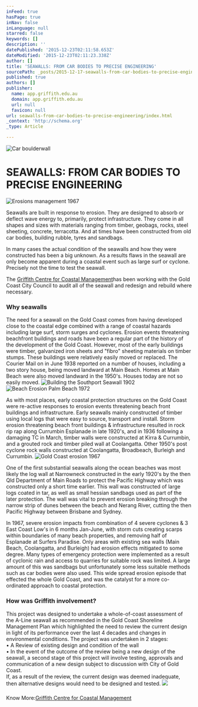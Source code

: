```yaml
---
inFeed: true
hasPage: true
inNav: false
inLanguage: null
starred: false
keywords: []
description: ''
datePublished: '2015-12-23T02:11:58.653Z'
dateModified: '2015-12-23T02:11:23.338Z'
author: []
title: 'SEAWALLS: FROM CAR BODIES TO PRECISE ENGINEERING'
sourcePath: _posts/2015-12-17-seawalls-from-car-bodies-to-precise-engineering.md
published: true
authors: []
publisher:
  name: app.griffith.edu.au
  domain: app.griffith.edu.au
  url: null
  favicon: null
url: seawalls-from-car-bodies-to-precise-engineering/index.html
_context: 'http://schema.org'
_type: Article

---
```

![Car boulderwall](https://s3-us-west-2.amazonaws.com/the-grid-img/p/1eb6521c1ce06ec6da72360aa4e5d1b862baad26.jpg)

# SEAWALLS: FROM CAR BODIES TO PRECISE ENGINEERING
![Erosions management 1967](https://the-grid-user-content.s3-us-west-2.amazonaws.com/2c91f7b4-4c51-437f-b49f-e7f9402f50f2.jpg)

Seawalls are built in response to erosion.  They are designed to absorb or deflect wave energy to, primarily, protect infrastructure. They come in all shapes and sizes with materials ranging from timber, geobags, rocks, steel sheeting, concrete, terracotta. And at times have been constructed from old car bodies, building rubble, tyres and sandbags.

In many cases the actual condition of the seawalls and how they were constructed has been a big unknown. As a results flaws in the seawall are only become apparent during a coastal event such as large surf or cyclone. Precisely not the time to test the seawall.

The [Griffith Centre for Coastal Management][0]has been working with the Gold Coast City Council to audit all of the seawall and redesign and rebuild where necessary.

### Why seawalls

The need for a seawall on the Gold Coast comes from having developed close to the coastal edge combined with a range of coastal hazards including large surf, storm surges and cyclones. Erosion events threatening beachfront buildings and roads have been a regular part of the history of the development of the Gold Coast. However, most of the early buildings were timber, galvanized iron sheets and "fibro" sheeting materials on timber stumps. These buildings were relatively easily moved or replaced. The Courier Mail on in June 1938 reported on a number of houses, including a two story house, being moved landward at Main Beach. Homes at Main Beach were also moved landward in the 1950's. Houses today are not so easily moved.
![Building the Southport Seawall 1902](https://the-grid-user-content.s3-us-west-2.amazonaws.com/195451d8-d10c-4022-8a39-b5f9148f7425.jpg)
![Beach Erosion Palm Beach 1972](https://the-grid-user-content.s3-us-west-2.amazonaws.com/ff509648-3d84-40a4-9b6f-aee1e3409e29.jpg)

As with most places, early coastal protection structures on the Gold Coast were re-active responses to erosion events threatening beach front buildings and infrastructure. Early seawalls mainly constructed of timber using local logs that were easy to source, transport and install. Storm erosion threatening beach front buildings & infrastructure resulted in rock rip rap along Currumbin Esplanade in late 1920's, and in 1936 following a damaging TC in March, timber walls were constructed at Kirra & Currumbin, and a grouted rock and timber  piled wall at Coolangatta. Other 1950's post cyclone rock walls constructed at Coolangatta, Broadbeach, Burleigh and Currumbin.
![Gold Coast erosion 1967](https://the-grid-user-content.s3-us-west-2.amazonaws.com/5e2d0cc7-84d7-4d1b-88e4-565d7722d1f9.jpg)

One of the first substantial seawalls along the ocean beaches was most likely the log wall at Narrowneck constructed in the early 1920's by the then Qld Department of Main Roads to protect the Pacific Highway which was constructed only a short time earlier. This wall was constructed of large logs coated in tar, as well as small hessian sandbags used as part of the later protection. The wall was vital to prevent erosion breaking through the narrow strip of dunes between the beach and Nerang River, cutting the then Pacific Highway between Brisbane and Sydney.

In 1967, severe erosion impacts from combination of 4 severe cyclones & 3 East Coast Low's in 6 months Jan-June, with storm cuts creating scarps within boundaries of many beach properties, and removing half of Esplanade at Surfers Paradise. Only areas with existing sea walls (Main Beach, Coolangatta, and Burleigh) had erosion effects mitigated to some degree. Many types of emergency protection were implemented as a result of cyclonic rain and access to quarries for suitable rock was limited. A large amount of this was sandbags but unfortunately some less suitable methods such as car bodies were also used. This wide spread erosion episode that effected the whole Gold Coast, and was the catalyst for a more co-ordinated approach to coastal protection.

### How was Griffith involvement?

This project was designed to undertake a whole-of-coast assessment of the A-Line seawall as recommended in the Gold Coast Shoreline Management Plan which highlighted the need to review the current design in light of its performance over the last 4 decades and changes in environmental conditions. The project was undertaken in 2 stages:  
• A Review of existing design and condition of the wall  
• In the event of the outcome of the review being a new design of the seawall, a second stage of this project will involve testing, approvals and communication of a new design subject to discussion with City of Gold Coast.  
If, as a result of the review, the current design was deemed inadequate, then alternative designs would need to be designed and tested.
![](https://the-grid-user-content.s3-us-west-2.amazonaws.com/856274e1-61ac-402e-8167-f341b2f76d1b.png)

### 

Know More:[Griffith Centre for Coastal Management][0]

[0]: https://www.griffith.edu.au/engineering-information-technology/griffith-centre-coastal-management